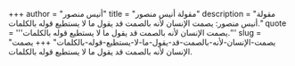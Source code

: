 +++
author = "أنيس منصور"
title = "مقولة أنيس منصور"
description = "مقولة أنيس منصور: يصمت الإنسان لأنه بالصمت قد يقول ما لا يستطيع قوله بالكلمات."
quote = '''يصمت الإنسان لأنه بالصمت قد يقول ما لا يستطيع قوله بالكلمات.'''
slug = "يصمت-الإنسان-لأنه-بالصمت-قد-يقول-ما-لا-يستطيع-قوله-بالكلمات"
+++
يصمت الإنسان لأنه بالصمت قد يقول ما لا يستطيع قوله بالكلمات.
